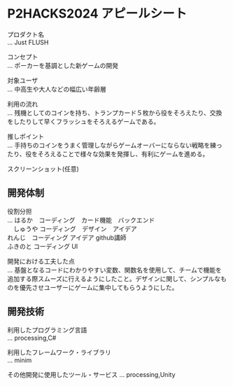 # P2HACKS2024 アピールシート 

プロダクト名  
... Just FLUSH

コンセプト  
...  ポーカーを基調とした新ゲームの開発

対象ユーザ  
...  中高生や大人などの幅広い年齢層

利用の流れ  
...  残機としてのコインを持ち、トランプカード５枚から役をそろえたり、交換をしたりして早くフラッシュをそろえるゲームである。

推しポイント  
...  手持ちのコインをうまく管理しながらゲームオーバーにならない戦略を練ったり、役をそろえることで様々な効果を発揮し、有利にゲームを進める。

スクリーンショット(任意)  

## 開発体制  

役割分担  
...  はるか　コーディング　カード機能　バックエンド  
    　しゅうや コーディング　デザイン　アイデア  
      れんじ　コーディング アイデア github講師  
      ふきのと コーディング UI  

開発における工夫した点  
...  基盤となるコードにわかりやすい変数、関数名を使用して、チームで機能を追加する際スムーズに行えるようにしたこと。デザインに関して、シンプルなものを優先させユーザーにゲームに集中してもらうようにした。

## 開発技術 

利用したプログラミング言語  
...  processing,C#

利用したフレームワーク・ライブラリ  
...  minim

その他開発に使用したツール・サービス
...  processing,Unity
